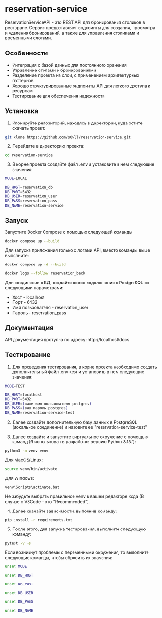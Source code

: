 # reservation-service

ReservationServiceAPI - это REST API для бронирования столиков в ресторане. Сервис предоставляет эндпоинты для создания, просмотра и удаления бронирований, а также для управления столиками и временными слотами.

## Особенности
- Интеграция с базой данных для постоянного хранения
- Управление столами и бронированиями
- Разделение проекта на слои, с применением архитектурных паттернов
- Хорошо структурированные эндпоинты API для легкого доступа к ресурсам
- Тестирование для обеспечения надежности


## Установка

1. Клонируйте репозиторий, находясь в директории, куда хотите скачать проект:
```bash
git clone https://github.com/s0wll/reservation-service.git
```
2. Перейдите в директорию проекта:
```bash
cd reservation-service
```
3. В корне проекта создайте файл .env и установите в нем следующие значения:
```bash
MODE=LOCAL

DB_HOST=reservation_db
DB_PORT=5432
DB_USER=reservation_user
DB_PASS=reservation_pass
DB_NAME=reservation-service
```

## Запуск

Запустите Docker Compose с помощью следующей команды:
```bash
docker compose up --build
```

Для запуска приложения только с логами API, вместо команды выше выполните:
```bash
docker compose up -d --build
```
```bash
docker logs --follow reservation_back
```

Для соединения с БД, создайте новое подключение к PostgreSQL со следующими параметрами:
- Хост - localhost
- Порт - 6432
- Имя пользователя - reservation_user
- Пароль - reservation_pass

## Документация

API документация доступна по адресу: http://localhost/docs

## Тестирование

1. Для проведения тестирования, в корне проекта необходимо создать дополнительный файл .env-test и установить в нем следующие значения:
```bash
MODE=TEST

DB_HOST=localhost
DB_PORT=5432
DB_USER=(ваше имя пользователя postgres)
DB_PASS=(ваш пароль postgres)
DB_NAME=reservation-service-test
```

2. Далее создайте дополнительную базу данных в PostgreSQL (локальное соединение) и назовите ее "reservation-service-test".

3. Далее создайте и запустите виртуальное окружение с помощью команд (Я использовал в разработке версию Python 3.13.1):
```bash
python3 -m venv venv
```

Для MacOS/Linux:
```bash
source venv/bin/activate
```
Для Windows:
```bash
venv\Scripts\activate.bat
```
   
Не забудьте выбрать правильное venv в вашем редакторе кода (В случае с VSCode - это "Recommended").

4. Далее скачайте зависимости, выполнив команду:
```bash
pip install -r requirements.txt
```

5. После этого, для запуска тестирования, выполните следующую команду:
```bash
pytest -v -s
```

Если возникнут проблемы с переменными окружения, то выполните следующие команды, чтобы сбросить их значения:
```bash
unset MODE
```
```bash
unset DB_HOST
```
```bash
unset DB_PORT
```
```bash
unset DB_USER
```
```bash
unset DB_PASS
```
```bash
unset DB_NAME
```
